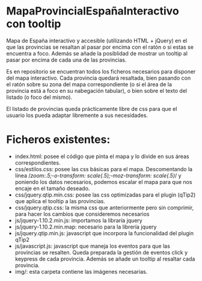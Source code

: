 MapaProvincialEspañaInteractivo con tooltip
===========================================

Mapa de España interactivo y accesible (utilizando HTML + jQuery) en el que las provincias se resaltan al pasar por encima con el ratón o si estas se encuentra a foco.
Además se añade la posiblidad de mostrar un tooltip al pasar por encima de cada una de las provincias.

Es en repositorio se encuentran todos los ficheros necesarios para disponer del mapa interactivo.
Cada provincia quedará resaltada, bien pasando con el ratón sobre su zona del mapa correspondiente 
(o si el área de la provincia está a foco en su nabegación tabular), o bien sobre el texto del listado (o foco del mismo).

El listado de provincias queda prácticamente libre de css para que el usuario los pueda adaptar libremente a sus necesidades.

Ficheros existentes:
====================

* index.html: posee el código que pinta el mapa y lo divide en sus áreas correspondientes.
* css/estilos.css: posee las css básicas para el mapa. Descomentando la línea /*zoom:.5;-o-transform: scale(.5);-moz-transform: scale(.5)*/ y poniendo los datos necesarios, podemos escalar el mapa para que nos encaje en el tamaño deseado.
* css/jquery.qtip.min.css: posee las css optimizadas para el plugin (qTip2) que aplica el tooltip a las provincias.
* css/jquery.qtip.css: la misma css que anteriormente pero sin comprimir, para hacer los cambios que consideremos necesarios
* js/jquery-1.10.2.min.js: importamos la libraría jquery
* js/jquery-1.10.2.min.map: necesario para la librería jquery
* js/jquery.qtip.min.js: javascript que incorpora la funcionalidad del plugin qTip2
* js/javascript.js: javascript que maneja los eventos para que las provincias se resalten. Queda preparada la gestión de eventos click y keypress de cada provincia. Además se añade un tooltip al resaltar cada provincia.
* img/: esta carpeta contiene las imágenes necesarias.

